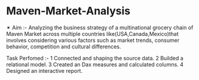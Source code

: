 # Maven-Market-Analysis

✴ Aim :-
Analyzing the business strategy of a multinational grocery chain of Maven Market across multiple countries like(USA,Canada,Mexico)that involves considering various factors such as market trends, consumer behavior, competition and cultural differences.


Task Perfomed :-
1 Connected and shaping the source data.
2 Builded a relational model.
3 Created an Dax measures and calculated columns.
4 Designed an interactive report.
